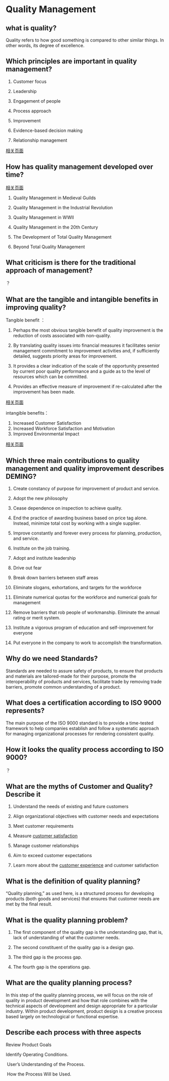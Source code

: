 # Quality Management  
## what is quality?   
Quality refers to how good something is compared to other similar things. In other words, its degree of excellence.
## Which principles are important in quality management?

1.  Customer focus

2.  Leadership

3.  Engagement of people

4.  Process approach

5.  Improvement

6.  Evidence-based decision making

7.  Relationship management

   [相关页面](https://www.paldesk.com/7-core-principles-of-quality-management/#:~:text=What%20are%20the%20Core%20Principles%20of%20Quality%20Management%3F,initiatives%20are%20beneficial%20for%20at%20least%20two%20reasons.)

## How has quality management developed over time?

 [相关页面](https://asq.org/quality-resources/history-of-quality)

1. Quality Management in Medieval Guilds

2. Quality Management in the Industrial Revolution

3. Quality Management in WWII

4. Quality Management in the 20th Century
5. The Development of Total Quality Management

6. Beyond Total Quality Management    

## What criticism is there for the traditional approach of management?

？

## What are the tangible and intangible benefits in improving quality?

Tangible benefit ：

1. Perhaps the most obvious tangible benefit of quality improvement is the reduction of costs associated with non-quality.

2. By translating quality issues into financial measures it  facilitates senior management commitment to improvement activities and,  if sufficiently detailed, suggests priority areas for improvement.   

3. It provides a clear indication of the scale of the opportunity  presented by current poor quality performance and a guide as to the  level of resources which can be committed. 

4. Provides an effective measure of improvement if re-calculated after the improvement has been made.

[相关页面](https://www.wisdomjobs.com/e-university/quality-management-tutorial-363/tangible-benefits-12230.html)

intangible benefits：

1. Increased Customer Satisfaction
2.  Increased Workforce Satisfaction and Motivation
3. Improved Environmental Impact

[相关页面](https://www.wisdomjobs.com/e-university/quality-management-tutorial-363/intangible-benefits-12231.html)

## Which three main contributions to quality management and quality improvement describes DEMING?

1. Create constancy of purpose for improvement of product and service.

2. Adopt the new philosophy

3. Cease dependence on inspection to achieve quality.

4. End the practice of awarding business based on price tag alone.  Instead, minimize total cost by working with a single supplier.

5. Improve constantly and forever every process for planning, production, and service.

6. Institute on the job training.

7. Adopt and institute leadership

8. Drive out fear

9. Break down barriers between staff areas

10. Eliminate slogans, exhortations, and targets for the workforce

11. Eliminate numerical quotas for the workforce and numerical goals for management
12. Remove barriers that rob people of workmanship. Eliminate the annual rating or merit system.

13. Institute a vigorous program of education and self-improvement for everyone

14. Put everyone in the company to work to accomplish the transformation.

## Why do we need Standards?

Standards are needed to assure safety of products, to ensure that products and  materials are tailored-made for their purpose, promote the  interoperability of products and services, facilitate trade by removing  trade barriers, promote common understanding of a product.

## What does a certification according to ISO 9000 represents?

The main purpose of the ISO 9000 standard is to provide a time-tested  framework to help companies establish and follow a systematic approach  for managing organizational processes for rendering consistent quality.

## How it looks the quality process according to ISO 9000? 

？

## What are the myths of Customer and Quality? Describe it

1. Understand the needs  of existing and future customers

2. Align organizational  objectives with customer needs and expectations

3. Meet customer  requirements

4. Measure [customer  satisfaction](https://asq.org/quality-resources/customer-satisfaction)

5. Manage customer  relationships

6. Aim to exceed  customer expectations

7. Learn more about the [customer  experience](https://asq.org/quality-resources/customer-experience) and customer  satisfaction

## What is the definition of quality planning?

“Quality planning,” as used here, is a structured process for developing products (both goods and services) that ensures that customer needs are met by the final result.

## What is the quality planning problem? 

1. The first component of the quality gap is the understanding gap, that is, lack of understanding of what the customer needs.

2. The second constituent of the quality gap is a design gap. 
3. The third gap is the process gap.
4. The fourth gap is the operations gap.

## What are the quality planning process?

In this step of the quality planning process, we will focus on the role of quality in product development and how that role combines with the technical aspects of development and design appropriate for a particular industry. Within product development, product design is a creative process based largely on technological or
functional expertise.

## Describe each process with three aspects 

Review Product Goals

Identify Operating Conditions.

​	User’s Understanding of the Process.

​	How the Process Will be Used.



